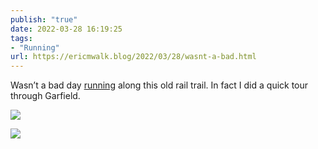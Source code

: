```yaml
---
publish: "true"
date: 2022-03-28 16:19:25
tags:
- "Running"
url: https://ericmwalk.blog/2022/03/28/wasnt-a-bad.html
---
```

Wasn’t a bad day [running](http://www.strava.com/activities/6897504447) along this old rail trail. In fact I did a quick tour through Garfield.

![](https://ericmwalk.blog/uploads/2022/46eadf6708.jpg)

![](https://ericmwalk.blog/uploads/2022/1055ede914.jpg)